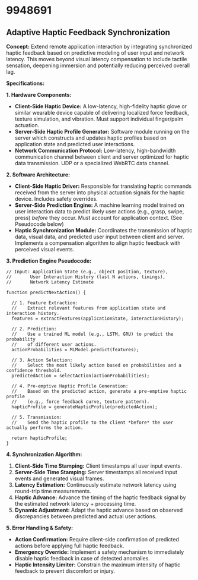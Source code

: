 # 9948691

## Adaptive Haptic Feedback Synchronization

**Concept:** Extend remote application interaction by integrating synchronized haptic feedback based on predictive modeling of user input and network latency. This moves beyond visual latency compensation to include tactile sensation, deepening immersion and potentially reducing perceived overall lag.

**Specifications:**

**1. Hardware Components:**

*   **Client-Side Haptic Device:** A low-latency, high-fidelity haptic glove or similar wearable device capable of delivering localized force feedback, texture simulation, and vibration.  Must support individual finger/palm actuation.
*   **Server-Side Haptic Profile Generator:** Software module running on the server which constructs and updates haptic profiles based on application state and predicted user interactions.
*   **Network Communication Protocol:**  Low-latency, high-bandwidth communication channel between client and server optimized for haptic data transmission. UDP or a specialized WebRTC data channel.

**2. Software Architecture:**

*   **Client-Side Haptic Driver:** Responsible for translating haptic commands received from the server into physical actuation signals for the haptic device.  Includes safety overrides.
*   **Server-Side Prediction Engine:** A machine learning model trained on user interaction data to predict likely user actions (e.g., grasp, swipe, press) *before* they occur.  Must account for application context. (See Pseudocode below)
*   **Haptic Synchronization Module:** Coordinates the transmission of haptic data, visual data, and predicted user input between client and server. Implements a compensation algorithm to align haptic feedback with perceived visual events.

**3. Prediction Engine Pseudocode:**

```
// Input: Application State (e.g., object position, texture),
//       User Interaction History (last N actions, timings),
//       Network Latency Estimate

function predictNextAction() {

  // 1. Feature Extraction:
  //    Extract relevant features from application state and interaction history.
  features = extractFeatures(applicationState, interactionHistory);

  // 2. Prediction:
  //    Use a trained ML model (e.g., LSTM, GRU) to predict the probability
  //    of different user actions.
  actionProbabilities = MLModel.predict(features);

  // 3. Action Selection:
  //    Select the most likely action based on probabilities and a confidence threshold.
  predictedAction = selectAction(actionProbabilities);

  // 4. Pre-emptive Haptic Profile Generation:
  //    Based on the predicted action, generate a pre-emptive haptic profile
  //    (e.g., force feedback curve, texture pattern).
  hapticProfile = generateHapticProfile(predictedAction);

  // 5. Transmission:
  //    Send the haptic profile to the client *before* the user actually performs the action.

  return hapticProfile;
}
```

**4. Synchronization Algorithm:**

1.  **Client-Side Time Stamping:** Client timestamps all user input events.
2.  **Server-Side Time Stamping:** Server timestamps all received input events and generated visual frames.
3.  **Latency Estimation:** Continuously estimate network latency using round-trip time measurements.
4.  **Haptic Advance:**  Advance the timing of the haptic feedback signal by the estimated network latency + processing time.
5.  **Dynamic Adjustment:** Adapt the haptic advance based on observed discrepancies between predicted and actual user actions.

**5. Error Handling & Safety:**

*   **Action Confirmation:**  Require client-side confirmation of predicted actions before applying full haptic feedback.
*   **Emergency Override:** Implement a safety mechanism to immediately disable haptic feedback in case of detected anomalies.
*   **Haptic Intensity Limiter:** Constrain the maximum intensity of haptic feedback to prevent discomfort or injury.